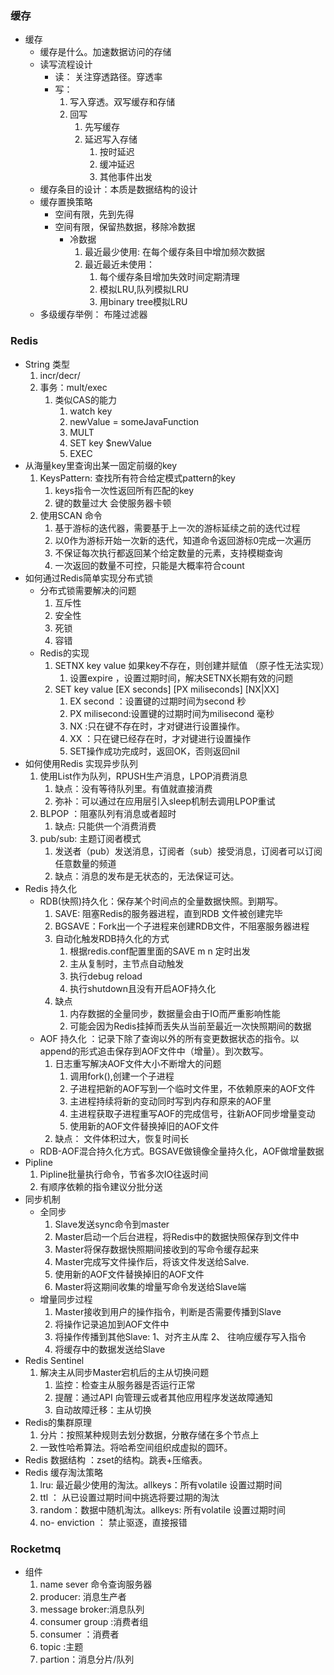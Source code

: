 ### 缓存
+ 缓存
   + 缓存是什么。加速数据访问的存储
   + 读写流程设计
     + 读： 关注穿透路径。穿透率
     + 写： 
        1. 写入穿透。双写缓存和存储
        2. 回写
            1. 先写缓存
            2. 延迟写入存储
                1. 按时延迟
                2. 缓冲延迟
                3. 其他事件出发
   + 缓存条目的设计：本质是数据结构的设计
   + 缓存置换策略
      + 空间有限，先到先得
      + 空间有限，保留热数据，移除冷数据
         + 冷数据
            1. 最近最少使用: 在每个缓存条目中增加频次数据
            2. 最近最近未使用：
               1. 每个缓存条目增加失效时间定期清理
               2. 模拟LRU,队列模拟LRU
               3. 用binary tree模拟LRU
   + 多级缓存举例： 布隆过滤器
### Redis 
+ String 类型 
    1. incr/decr/
    2. 事务：mult/exec
       1. 类似CAS的能力
          1. watch key 
          2. newValue = someJavaFunction
          3. MULT
          4. SET key $newValue
          5. EXEC
+ 从海量key里查询出某一固定前缀的key
    1. KeysPattern: 查找所有符合给定模式pattern的key
        1. keys指令一次性返回所有匹配的key
        2. 键的数量过大 会使服务器卡顿
    2. 使用SCAN 命令 
        1. 基于游标的迭代器，需要基于上一次的游标延续之前的迭代过程
        2. 以0作为游标开始一次新的迭代，知道命令返回游标0完成一次遍历 
        3. 不保证每次执行都返回某个给定数量的元素，支持模糊查询
        4. 一次返回的数量不可控，只能是大概率符合count
+ 如何通过Redis简单实现分布式锁
    + 分布式锁需要解决的问题
        1. 互斥性
        2. 安全性
        3. 死锁 
        4. 容错 
    + Redis的实现
        1. SETNX key value 如果key不存在，则创建并赋值 （原子性无法实现）
            1. 设置expire ，设置过期时间，解决SETNX长期有效的问题
        2. SET key value [EX seconds] [PX miliseconds] [NX|XX]
            1. EX second ：设置键的过期时间为second 秒
            2. PX milisecond:设置键的过期时间为milisecond 毫秒
            3. NX :只在键不存在时，才对键进行设置操作。
            4. XX ：只在键已经存在时，才对键进行设置操作
            5. SET操作成功完成时，返回OK，否则返回nil 
+ 如何使用Redis 实现异步队列 
    1. 使用List作为队列，RPUSH生产消息，LPOP消费消息
        1. 缺点：没有等待队列里。有值就直接消费
        2. 弥补：可以通过在应用层引入sleep机制去调用LPOP重试
    2. BLPOP  ：阻塞队列有消息或者超时 
        1. 缺点: 只能供一个消费消费
    3. pub/sub: 主题订阅者模式
        1. 发送者（pub）发送消息，订阅者（sub）接受消息，订阅者可以订阅任意数量的频道
        2. 缺点：消息的发布是无状态的，无法保证可达。
+ Redis 持久化
    +  RDB(快照)持久化：保存某个时间点的全量数据快照。到期写。
        1. SAVE: 阻塞Redis的服务器进程，直到RDB 文件被创建完毕
        2. BGSAVE：Fork出一个子进程来创建RDB文件，不阻塞服务器进程   
        3. 自动化触发RDB持久化的方式
            1. 根据redis.conf配置里面的SAVE m n 定时出发
            2. 主从复制时，主节点自动触发
            3. 执行debug reload
            4. 执行shutdown且没有开启AOF持久化
        4. 缺点
            1. 内存数据的全量同步，数据量会由于IO而严重影响性能
            2. 可能会因为Redis挂掉而丢失从当前至最近一次快照期间的数据
    + AOF 持久化 ：记录下除了查询以外的所有变更数据状态的指令。以append的形式追击保存到AOF文件中（增量）。到次数写。
        1. 日志重写解决AOF文件大小不断增大的问题
            1. 调用fork(),创建一个子进程
            2. 子进程把新的AOF写到一个临时文件里，不依赖原来的AOF文件
            3. 主进程持续将新的变动同时写到内存和原来的AOF里
            4. 主进程获取子进程重写AOF的完成信号，往新AOF同步增量变动
            5. 使用新的AOF文件替换掉旧的AOF文件
        2. 缺点： 文件体积过大，恢复时间长
    + RDB-AOF混合持久化方式。BGSAVE做镜像全量持久化，AOF做增量数据
+ Pipline
    1. Pipline批量执行命令，节省多次IO往返时间
    2. 有顺序依赖的指令建议分批分送
+ 同步机制
    + 全同步
        1. Slave发送sync命令到master
        2. Master启动一个后台进程，将Redis中的数据快照保存到文件中
        3. Master将保存数据快照期间接收到的写命令缓存起来
        4. Master完成写文件操作后，将该文件发送给Salve.
        5. 使用新的AOF文件替换掉旧的AOF文件
        6. Master将这期间收集的增量写命令发送给Slave端
    + 增量同步过程
        1.  Master接收到用户的操作指令，判断是否需要传播到Slave
        2. 将操作记录追加到AOF文件中
        3. 将操作传播到其他Slave: 1、对齐主从库 2、 往响应缓存写入指令
        4. 将缓存中的数据发送给Slave
+ Redis Sentinel
    1. 解决主从同步Master宕机后的主从切换问题
        1. 监控：检查主从服务器是否运行正常
        2. 提醒：通过API 向管理云或者其他应用程序发送故障通知
        3. 自动故障迁移：主从切换
+ Redis的集群原理
    1. 分片：按照某种规则去划分数据，分散存储在多个节点上
    2. 一致性哈希算法。将哈希空间组织成虚拟的圆环。
+ Redis 数据结构 ：zset的结构。跳表+压缩表。
+ Redis 缓存淘汰策略
    1. lru: 最近最少使用的淘汰。allkeys：所有volatile 设置过期时间
    2. ttl ： 从已设置过期时间中挑选将要过期的淘汰
    3. random：数据中随机淘汰。allkeys: 所有volatile 设置过期时间
    4. no- enviction ： 禁止驱逐，直接报错
### Rocketmq
+ 组件
    1. name sever 命令查询服务器
    2. producer: 消息生产者
    3. message broker:消息队列
    4. consumer group :消费者组
    5. consumer ：消费者
    6. topic :主题
    7. partion：消息分片/队列
        

 